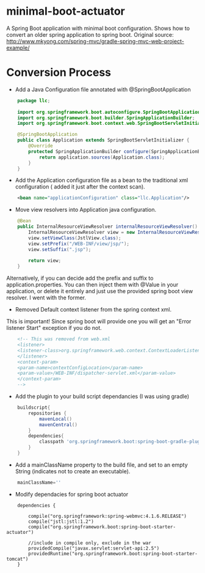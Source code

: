 # minimal-boot-actuator
A Spring Boot application with minimal boot configuration. 
Shows how to convert an older spring application to spring boot.
Original source: http://www.mkyong.com/spring-mvc/gradle-spring-mvc-web-project-example/

# Conversion Process

- Add a Java Configuration file annotated with @SpringBootApplication
```Java
    package llc;
	
    import org.springframework.boot.autoconfigure.SpringBootApplication;
    import org.springframework.boot.builder.SpringApplicationBuilder;
    import org.springframework.boot.context.web.SpringBootServletInitializer;

    @SpringBootApplication
    public class Application extends SpringBootServletInitializer {
        @Override
        protected SpringApplicationBuilder configure(SpringApplicationBuilder application) {
            return application.sources(Application.class);
        }
    }
```

- Add the Application configuration file as a bean to the traditional xml configuration ( added it just after the context scan).
```xml
    <bean name="applicationConfiguration" class="llc.Application"/>
```

- Move view resolvers into Application java configuration.
```Java
    @Bean
    public InternalResourceViewResolver internalResourceViewResolver() throws ClassNotFoundException {
        InternalResourceViewResolver view = new InternalResourceViewResolver();
        view.setViewClass(JstlView.class);
        view.setPrefix("/WEB-INF/view/jsp/");
        view.setSuffix(".jsp");
        
        return view;
    }
```
Alternatively, if you can decide add the prefix and suffix to application.properties.
You can then inject them with @Value in your application, or delete it entirely and just use the provided spring boot view resolver.
I went with the former.

- Removed Default context listener from the spring context xml. 

This is important! 
Since spring boot will provide one you will get an "Error listener Start" exception if you do not. 
```xml
    <!-- This was removed from web.xml
    <listener>
    <listener-class>org.springframework.web.context.ContextLoaderListener</listener-class>
    </listener>
    <context-param>
    <param-name>contextConfigLocation</param-name>
    <param-value>/WEB-INF/dispatcher-servlet.xml</param-value>
    </context-param>
    -->
```
- Add the plugin to your build script dependancies (I was using gradle)
```gradle
    buildscript{
        repositories {
            mavenLocal()
            mavenCentral()
        }
        dependencies{
            classpath 'org.springframework.boot:spring-boot-gradle-plugin:1.2.3.RELEASE'
        }
    }
```
- Add a mainClassName property to the build file, and set to an empty String (indicates not to create an executable).
```gradle	
    mainClassName=''
```	
- Modify dependacies for spring boot actuator
```	
    dependencies {
    
        compile("org.springframework:spring-webmvc:4.1.6.RELEASE")
        compile("jstl:jstl:1.2")
        compile("org.springframework.boot:spring-boot-starter-actuator")
    
        //include in compile only, exclude in the war
        providedCompile("javax.servlet:servlet-api:2.5")
        providedRuntime("org.springframework.boot:spring-boot-starter-tomcat")
    }
```
